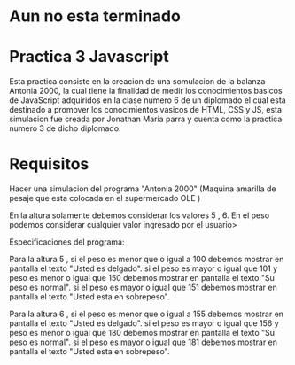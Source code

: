 # Aun no esta terminado

# Practica 3 Javascript
Esta practica consiste en la creacion de una somulacion de la balanza Antonia 2000, la cual tiene la finalidad
de medir los conocimientos basicos de JavaScript adquiridos en la clase numero 6 de un diplomado el cual esta destinado a promover los conocimientos vasicos de HTML, CSS y JS, esta simulacion fue creada por Jonathan Maria parra y cuenta como la practica numero 3 de dicho diplomado.

# Requisitos
Hacer una simulacion del programa "Antonia 2000" (Maquina amarilla de pesaje que esta colocada en el supermercado OLE )

En la altura solamente debemos considerar los valores 5 , 6.
En el peso podemos considerar cualquier valor ingresado por el usuario>

Especificaciones del programa:

Para la altura 5 , si el peso es menor que o igual a 100 debemos mostrar en pantalla el texto "Usted es delgado". si el peso es mayor o igual que 101 y peso es menor o igual que 150 debemos mostrar en pantalla el texto "Su peso es normal".
si el peso es mayor o igual que 151 debemos mostrar en pantalla el texto "Usted esta en sobrepeso".

Para la altura 6 , si el peso es menor que o igual a 155 debemos mostrar en pantalla el texto "Usted es delgado". si el peso es mayor o igual que 156 y peso es menor o igual que 180 debemos mostrar en pantalla el texto "Su peso es normal".
si el peso es mayor o igual que 181 debemos mostrar en pantalla el texto "Usted esta en sobrepeso".